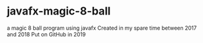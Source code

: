 # javafx-magic-8-ball
a magic 8 ball program using javafx
Created in my spare time between 2017 and 2018
Put on GitHub in 2019

